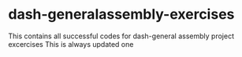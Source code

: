 # dash-generalassembly-exercises
This contains all successful codes for dash-general assembly project excercises
This is always updated one
